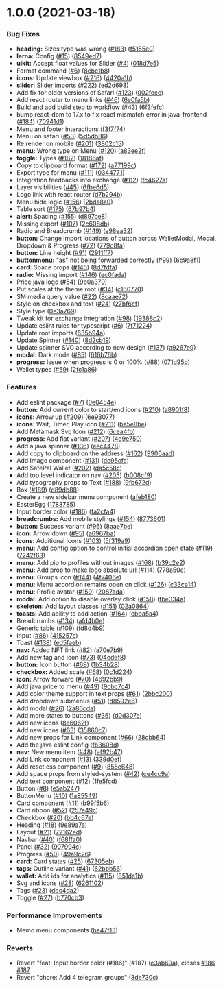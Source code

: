 # 1.0.0 (2021-03-18)


### Bug Fixes

* **heading:** Sizes type was wrong ([#183](https://github.com/javaswapdevelopmentdevelopment/java-toolkit/issues/183)) ([f5155e0](https://github.com/javaswapdevelopmentdevelopment/java-toolkit/commit/f5155e0fc977fbfd686d1b6f7473ccc2a336af90))
* **lerna:** Config ([#15](https://github.com/javaswapdevelopmentdevelopment/java-toolkit/issues/15)) ([8549ed7](https://github.com/javaswapdevelopmentdevelopment/java-toolkit/commit/8549ed717d6393a554e146955790a840d11a250d))
* **uikit:** Accept float values for Slider ([#4](https://github.com/javaswapdevelopmentdevelopment/java-toolkit/issues/4)) ([018d7e5](https://github.com/javaswapdevelopmentdevelopment/java-toolkit/commit/018d7e5276e06cf880b2ce8f15f6eaa10e47f236))
* Format command ([#6](https://github.com/javaswapdevelopmentdevelopment/java-toolkit/issues/6)) ([8cbc1b8](https://github.com/javaswapdevelopmentdevelopment/java-toolkit/commit/8cbc1b866443047032cd040f6867f245e3d5b0c0))
* **icons:** Update viewbox ([#216](https://github.com/javaswapdevelopmentdevelopment/java-toolkit/issues/216)) ([4420a1b](https://github.com/javaswapdevelopmentdevelopment/java-toolkit/commit/4420a1be0d4ff41ba737bcc80eaea46c7b2a16b2))
* **slider:** Slider imports ([#222](https://github.com/javaswapdevelopmentdevelopment/java-toolkit/issues/222)) ([ed2d693](https://github.com/javaswapdevelopmentdevelopment/java-toolkit/commit/ed2d693d172a59b82e3209eed4d3e9a5f07f33b3))
* Add fix for older versions of Safari ([#123](https://github.com/javaswapdevelopmentdevelopment/java-toolkit/issues/123)) ([002fecc](https://github.com/javaswapdevelopmentdevelopment/java-toolkit/commit/002feccd076c3d662885305a5d57a183a83d557f))
* Add react router to menu links ([#46](https://github.com/javaswapdevelopmentdevelopment/java-toolkit/issues/46)) ([6e0fa5b](https://github.com/javaswapdevelopmentdevelopment/java-toolkit/commit/6e0fa5b8c67993e3f1537278a13da9bb4ebb9a17))
* Build and add build step to workflow ([#43](https://github.com/javaswapdevelopmentdevelopment/java-toolkit/issues/43)) ([6f3fefc](https://github.com/javaswapdevelopmentdevelopment/java-toolkit/commit/6f3fefc3cbd394f869bfad0422cb16c716204e31))
* bump react-dom to 17.x to fix react mismatch error in java-frontend ([#184](https://github.com/javaswapdevelopmentdevelopment/java-toolkit/issues/184)) ([70941d1](https://github.com/javaswapdevelopmentdevelopment/java-toolkit/commit/70941d177b6572e5879315d96beb5cee7b6e0a38))
* Menu and footer interactions ([f3f7f74](https://github.com/javaswapdevelopmentdevelopment/java-toolkit/commit/f3f7f74bb86654fcfae5344f115d6d3fac129327))
* Menu on safari ([#53](https://github.com/javaswapdevelopmentdevelopment/java-toolkit/issues/53)) ([5d5db86](https://github.com/javaswapdevelopmentdevelopment/java-toolkit/commit/5d5db860c1648eb96a9b7637d9dad79edbab23b9))
* Re render on mobile ([#201](https://github.com/javaswapdevelopmentdevelopment/java-toolkit/issues/201)) ([3802c15](https://github.com/javaswapdevelopmentdevelopment/java-toolkit/commit/3802c153a7786fae9dc9eb20d5a45bed4a2c8c27))
* **menu:** Wrong type on Menu ([#120](https://github.com/javaswapdevelopmentdevelopment/java-toolkit/issues/120)) ([a83ee2f](https://github.com/javaswapdevelopmentdevelopment/java-toolkit/commit/a83ee2f14a2d1505c1574baa3582219715885530))
* **toggle:** Types ([#182](https://github.com/javaswapdevelopmentdevelopment/java-toolkit/issues/182)) ([18186af](https://github.com/javaswapdevelopmentdevelopment/java-toolkit/commit/18186afcb8e62af5beb999ab122cbf53b4dfb4fa))
* Copy to clipboard format ([#172](https://github.com/javaswapdevelopmentdevelopment/java-toolkit/issues/172)) ([a77199c](https://github.com/javaswapdevelopmentdevelopment/java-toolkit/commit/a77199cbbd871ca140be1446d5b688e3f85aba33))
* Export type for menu ([#111](https://github.com/javaswapdevelopmentdevelopment/java-toolkit/issues/111)) ([0344771](https://github.com/javaswapdevelopmentdevelopment/java-toolkit/commit/03447710dd2e973ad9967b402de8d6ea4cea13cc))
* Integration feedbacks into exchange ([#112](https://github.com/javaswapdevelopmentdevelopment/java-toolkit/issues/112)) ([fc4627a](https://github.com/javaswapdevelopmentdevelopment/java-toolkit/commit/fc4627a48f553c0a1e22141f286fb5e5ffcd9350))
* Layer visibilities ([#45](https://github.com/javaswapdevelopmentdevelopment/java-toolkit/issues/45)) ([6fbe6d5](https://github.com/javaswapdevelopmentdevelopment/java-toolkit/commit/6fbe6d518276cda61a20787003ba7f25f6990696))
* Logo link with react router ([d7b294b](https://github.com/javaswapdevelopmentdevelopment/java-toolkit/commit/d7b294b172072c3d7e07b88377ef48601ac0be4f))
* Menu hide logic ([#156](https://github.com/javaswapdevelopmentdevelopment/java-toolkit/issues/156)) ([2bda8a0](https://github.com/javaswapdevelopmentdevelopment/java-toolkit/commit/2bda8a0efdfa040a17bc8f6d97f2bace8292c560))
* Table sort ([#175](https://github.com/javaswapdevelopmentdevelopment/java-toolkit/issues/175)) ([67b97b4](https://github.com/javaswapdevelopmentdevelopment/java-toolkit/commit/67b97b41d49bbfcc30ee7b52227186745dde0c61))
* **alert:** Spacing ([#155](https://github.com/javaswapdevelopmentdevelopment/java-toolkit/issues/155)) ([d897ce8](https://github.com/javaswapdevelopmentdevelopment/java-toolkit/commit/d897ce86bf7b6643f438b6c4d83339c6d3c8861d))
* Missing export ([#107](https://github.com/javaswapdevelopmentdevelopment/java-toolkit/issues/107)) ([2c608db](https://github.com/javaswapdevelopmentdevelopment/java-toolkit/commit/2c608dbcd9dcb82fe8fe0aef0dd0701ad89c3180))
* Radio and Breadcrumb ([#149](https://github.com/javaswapdevelopmentdevelopment/java-toolkit/issues/149)) ([e98ea32](https://github.com/javaswapdevelopmentdevelopment/java-toolkit/commit/e98ea3263009a2cb9be10fef19f2f3b7a7a9a3cb))
* **button:** Change import locations of button across WalletModal, Modal, Dropdown & Progress ([#72](https://github.com/javaswapdevelopmentdevelopment/java-toolkit/issues/72)) ([779c8fa](https://github.com/javaswapdevelopmentdevelopment/java-toolkit/commit/779c8fafcab07fbc5657c2537a6f8309cb43aee7))
* **button:** Line height ([#91](https://github.com/javaswapdevelopmentdevelopment/java-toolkit/issues/91)) ([2911ff7](https://github.com/javaswapdevelopmentdevelopment/java-toolkit/commit/2911ff72c203cec77605535ed559ac644c69ea24))
* **buttonmenu:** "as" not being forwarded correctly ([#99](https://github.com/javaswapdevelopmentdevelopment/java-toolkit/issues/99)) ([6c9a8f1](https://github.com/javaswapdevelopmentdevelopment/java-toolkit/commit/6c9a8f1d36838b75e44efa8546a7e07e2907ea13))
* **card:** Space props ([#145](https://github.com/javaswapdevelopmentdevelopment/java-toolkit/issues/145)) ([8d7fdfa](https://github.com/javaswapdevelopmentdevelopment/java-toolkit/commit/8d7fdfafdec89dd22fc43d6033daf6ef9e207a67))
* **radio:** Missing import ([#146](https://github.com/javaswapdevelopmentdevelopment/java-toolkit/issues/146)) ([ec0fada](https://github.com/javaswapdevelopmentdevelopment/java-toolkit/commit/ec0fada6caabb2bfb97feb9648bcb5a758ce4586))
* Price java logo ([#54](https://github.com/javaswapdevelopmentdevelopment/java-toolkit/issues/54)) ([9b0a379](https://github.com/javaswapdevelopmentdevelopment/java-toolkit/commit/9b0a3793d468a8ca4549da88ca77092a93023ab4))
* Put scales at the theme root ([#34](https://github.com/javaswapdevelopmentdevelopment/java-toolkit/issues/34)) ([c160770](https://github.com/javaswapdevelopmentdevelopment/java-toolkit/commit/c160770e12d7f5139ae36b63c7b02aa412e2693b))
* SM media query value ([#22](https://github.com/javaswapdevelopmentdevelopment/java-toolkit/issues/22)) ([8caae72](https://github.com/javaswapdevelopmentdevelopment/java-toolkit/commit/8caae724d39c3ebf1ca4622e53a87a4bf179bf8f))
* Style on checkbox and text ([#24](https://github.com/javaswapdevelopmentdevelopment/java-toolkit/issues/24)) ([27bf6cf](https://github.com/javaswapdevelopmentdevelopment/java-toolkit/commit/27bf6cf40b1d9cd6d0ce5c8fbd366b2f0e456259))
* Style type ([0e3a769](https://github.com/javaswapdevelopmentdevelopment/java-toolkit/commit/0e3a769e7abd785a241452b77a811ed4ce27a941))
* Tweak kit for exchange integration ([#98](https://github.com/javaswapdevelopmentdevelopment/java-toolkit/issues/98)) ([19388c2](https://github.com/javaswapdevelopmentdevelopment/java-toolkit/commit/19388c2664146cc4b659262ad06353ee2e7771fe))
* Update eslint rules for typescript ([#6](https://github.com/javaswapdevelopmentdevelopment/java-toolkit/issues/6)) ([7f71224](https://github.com/javaswapdevelopmentdevelopment/java-toolkit/commit/7f7122451ea2444c64bcdeae1e567d2cd2b4770a))
* Update root imports ([635b94a](https://github.com/javaswapdevelopmentdevelopment/java-toolkit/commit/635b94a6272fc026d776433c293b83dbf490b31e))
* Update Spinner ([#140](https://github.com/javaswapdevelopmentdevelopment/java-toolkit/issues/140)) ([8d2cb19](https://github.com/javaswapdevelopmentdevelopment/java-toolkit/commit/8d2cb194bbaa29ec1e0f5731cd715c424adb79d6))
* Update spinner SVG according to new design ([#137](https://github.com/javaswapdevelopmentdevelopment/java-toolkit/issues/137)) ([a9267e9](https://github.com/javaswapdevelopmentdevelopment/java-toolkit/commit/a9267e966951e995f3a8eeeca3ff3929a4d33604))
* **modal:** Dark mode ([#85](https://github.com/javaswapdevelopmentdevelopment/java-toolkit/issues/85)) ([616b76b](https://github.com/javaswapdevelopmentdevelopment/java-toolkit/commit/616b76b56478efb548db9fb89edc77a6b289c5a9))
* **progress:** Issue when progress is 0 or 100% ([#88](https://github.com/javaswapdevelopmentdevelopment/java-toolkit/issues/88)) ([071d95b](https://github.com/javaswapdevelopmentdevelopment/java-toolkit/commit/071d95bad5f0c00ca51324f13cca6f6aa631d140))
* Wallet types ([#59](https://github.com/javaswapdevelopmentdevelopment/java-toolkit/issues/59)) ([2fc1a86](https://github.com/javaswapdevelopmentdevelopment/java-toolkit/commit/2fc1a863fc8048b9f9d0e79cc2cd0b873854f307))


### Features

* Add eslint package ([#7](https://github.com/javaswapdevelopmentdevelopment/java-toolkit/issues/7)) ([0e0454e](https://github.com/javaswapdevelopmentdevelopment/java-toolkit/commit/0e0454eb9a63e976934956dc5c66fbef2ce2017a))
* **button:** Add current color to start/end icons ([#210](https://github.com/javaswapdevelopmentdevelopment/java-toolkit/issues/210)) ([a8901f8](https://github.com/javaswapdevelopmentdevelopment/java-toolkit/commit/a8901f810d6baa1f0c96d3f7db898fa7a44dfdd2))
* **icons:** Arrow up ([#209](https://github.com/javaswapdevelopmentdevelopment/java-toolkit/issues/209)) ([6e93077](https://github.com/javaswapdevelopmentdevelopment/java-toolkit/commit/6e93077a430f36bd72c65cc27a3a80f76adb6f04))
* **icons:** Wait, Timer, Play icon ([#211](https://github.com/javaswapdevelopmentdevelopment/java-toolkit/issues/211)) ([ba5e8be](https://github.com/javaswapdevelopmentdevelopment/java-toolkit/commit/ba5e8beaf2791313f31475041ded08c5e1bbfef0))
* Add Metamask Svg Icon ([#212](https://github.com/javaswapdevelopmentdevelopment/java-toolkit/issues/212)) ([6cea4fb](https://github.com/javaswapdevelopmentdevelopment/java-toolkit/commit/6cea4fbb464703d25855c067d69ceda7b4f164ff))
* **progress:** Add flat variant ([#207](https://github.com/javaswapdevelopmentdevelopment/java-toolkit/issues/207)) ([4d9e750](https://github.com/javaswapdevelopmentdevelopment/java-toolkit/commit/4d9e75061f69d376a68be714ebb3f8bfd7381b86))
* Add a java spinner ([#136](https://github.com/javaswapdevelopmentdevelopment/java-toolkit/issues/136)) ([eec4478](https://github.com/javaswapdevelopmentdevelopment/java-toolkit/commit/eec4478e33e04a36c9a2819800df92adb98a2c61))
* Add copy to clipboard on the address ([#162](https://github.com/javaswapdevelopmentdevelopment/java-toolkit/issues/162)) ([9906aad](https://github.com/javaswapdevelopmentdevelopment/java-toolkit/commit/9906aad82a86689493cad378471f46ea68877b8c))
* Add Image component ([#131](https://github.com/javaswapdevelopmentdevelopment/java-toolkit/issues/131)) ([dc95cfc](https://github.com/javaswapdevelopmentdevelopment/java-toolkit/commit/dc95cfc945a14764ee277f6305b905325703e5a7))
* Add SafePal Wallet ([#202](https://github.com/javaswapdevelopmentdevelopment/java-toolkit/issues/202)) ([da5c58c](https://github.com/javaswapdevelopmentdevelopment/java-toolkit/commit/da5c58c33caffeead7b77b51272085b1336168ea))
* Add top level indicator on nav ([#205](https://github.com/javaswapdevelopmentdevelopment/java-toolkit/issues/205)) ([b008cf9](https://github.com/javaswapdevelopmentdevelopment/java-toolkit/commit/b008cf96d18cf8fd14c0b804d0a658c354d464d9))
* Add typography props to Text ([#188](https://github.com/javaswapdevelopmentdevelopment/java-toolkit/issues/188)) ([9fb672d](https://github.com/javaswapdevelopmentdevelopment/java-toolkit/commit/9fb672d42218d7c47033a306f73a499179ea4268))
* Box ([#189](https://github.com/javaswapdevelopmentdevelopment/java-toolkit/issues/189)) ([d89db88](https://github.com/javaswapdevelopmentdevelopment/java-toolkit/commit/d89db887de155806efbf264382f2b9b9e7478ae1))
* Create a new sidebar menu component ([afeb180](https://github.com/javaswapdevelopmentdevelopment/java-toolkit/commit/afeb180b3e3f9d688c73808a64edbcaa9b754240))
* EasterEgg ([1783785](https://github.com/javaswapdevelopmentdevelopment/java-toolkit/commit/1783785d9a0b81193216e194eb3bb358766adc99))
* Input border color ([#186](https://github.com/javaswapdevelopmentdevelopment/java-toolkit/issues/186)) ([fa2cfa4](https://github.com/javaswapdevelopmentdevelopment/java-toolkit/commit/fa2cfa4915b24c5510f8ec3a1f92057fd04b1ecc))
* **breadcrumbs:** Add mobile stylings ([#154](https://github.com/javaswapdevelopmentdevelopment/java-toolkit/issues/154)) ([8773601](https://github.com/javaswapdevelopmentdevelopment/java-toolkit/commit/87736018fddcdf28f085670498d35589eb1fe6fe))
* **button:** Success variant ([#96](https://github.com/javaswapdevelopmentdevelopment/java-toolkit/issues/96)) ([8aae7be](https://github.com/javaswapdevelopmentdevelopment/java-toolkit/commit/8aae7beaf2fb5575735fdfd546579a1aadcff002))
* **icon:** Arrow down ([#95](https://github.com/javaswapdevelopmentdevelopment/java-toolkit/issues/95)) ([a6967ba](https://github.com/javaswapdevelopmentdevelopment/java-toolkit/commit/a6967ba8e4f59d472fb7a6424c6710f4ff6590f1))
* **icons:** Additional icons ([#103](https://github.com/javaswapdevelopmentdevelopment/java-toolkit/issues/103)) ([5f319a9](https://github.com/javaswapdevelopmentdevelopment/java-toolkit/commit/5f319a9f73efe94c68fe8b7f17cc3ce34caa5fbb))
* **menu:** Add config option to control initial accordion open state ([#119](https://github.com/javaswapdevelopmentdevelopment/java-toolkit/issues/119)) ([7242f63](https://github.com/javaswapdevelopmentdevelopment/java-toolkit/commit/7242f6396bdde36a32e02373c727a70010933f1c))
* **menu:** Add pip to profiles without images ([#168](https://github.com/javaswapdevelopmentdevelopment/java-toolkit/issues/168)) ([b39c2e2](https://github.com/javaswapdevelopmentdevelopment/java-toolkit/commit/b39c2e23234f2acd1c45f7e367925fa14f3f7c21))
* **menu:** Add prop to make logo absolute url ([#114](https://github.com/javaswapdevelopmentdevelopment/java-toolkit/issues/114)) ([778a50e](https://github.com/javaswapdevelopmentdevelopment/java-toolkit/commit/778a50e08c28b6a71560985358c41677a9be836c))
* **menu:** Groups icon ([#144](https://github.com/javaswapdevelopmentdevelopment/java-toolkit/issues/144)) ([4f7406e](https://github.com/javaswapdevelopmentdevelopment/java-toolkit/commit/4f7406e02ed18d3dd179098bda54bf59af25747d))
* **menu:** Menu accordion remains open on click ([#126](https://github.com/javaswapdevelopmentdevelopment/java-toolkit/issues/126)) ([c33ca14](https://github.com/javaswapdevelopmentdevelopment/java-toolkit/commit/c33ca14918b54b1fda10f6477f0d6ea25820db58))
* **menu:** Profile avatar ([#159](https://github.com/javaswapdevelopmentdevelopment/java-toolkit/issues/159)) ([2087ada](https://github.com/javaswapdevelopmentdevelopment/java-toolkit/commit/2087adaf71c391c5ea8f7da927d405bae59b2242))
* **modal:** Add option to disable overlay click ([#158](https://github.com/javaswapdevelopmentdevelopment/java-toolkit/issues/158)) ([fbe334a](https://github.com/javaswapdevelopmentdevelopment/java-toolkit/commit/fbe334a23eb87a74c0fce127fce4d43bf3c096fb))
* **skeleton:** Add layout classes ([#151](https://github.com/javaswapdevelopmentdevelopment/java-toolkit/issues/151)) ([02a0864](https://github.com/javaswapdevelopmentdevelopment/java-toolkit/commit/02a0864c66b10c02070eca06d4c68f0d8597c1c1))
* **toasts:** Add ability to add action ([#164](https://github.com/javaswapdevelopmentdevelopment/java-toolkit/issues/164)) ([cbba5a4](https://github.com/javaswapdevelopmentdevelopment/java-toolkit/commit/cbba5a4704b64e7f962556c4a2a8de733d04ed8c))
* Breadcrumbs ([#134](https://github.com/javaswapdevelopmentdevelopment/java-toolkit/issues/134)) ([afd4b0e](https://github.com/javaswapdevelopmentdevelopment/java-toolkit/commit/afd4b0e2f0143d0b4a674f9fb985404f79eac2da))
* Generic table ([#109](https://github.com/javaswapdevelopmentdevelopment/java-toolkit/issues/109)) ([fd8d4b9](https://github.com/javaswapdevelopmentdevelopment/java-toolkit/commit/fd8d4b9d092b5bae5b4c49860b6c5e10eccbac1b))
* Input ([#86](https://github.com/javaswapdevelopmentdevelopment/java-toolkit/issues/86)) ([415257c](https://github.com/javaswapdevelopmentdevelopment/java-toolkit/commit/415257ca0341a91be6832efb2b2c6f8ad8de8bb5))
* Toast ([#138](https://github.com/javaswapdevelopmentdevelopment/java-toolkit/issues/138)) ([ed5faeb](https://github.com/javaswapdevelopmentdevelopment/java-toolkit/commit/ed5faebb82584abcc761018a6e7d6f5b15b3c68e))
* **nav:** Added NFT link ([#82](https://github.com/javaswapdevelopmentdevelopment/java-toolkit/issues/82)) ([a70e7b9](https://github.com/javaswapdevelopmentdevelopment/java-toolkit/commit/a70e7b99272824fb95483d50b15c2cfca8fe7908))
* Add new tag and icon ([#73](https://github.com/javaswapdevelopmentdevelopment/java-toolkit/issues/73)) ([04cd6f8](https://github.com/javaswapdevelopmentdevelopment/java-toolkit/commit/04cd6f8ef63f8c2a6882552d7fde577fc339f737))
* **button:** Icon button ([#69](https://github.com/javaswapdevelopmentdevelopment/java-toolkit/issues/69)) ([1b34b28](https://github.com/javaswapdevelopmentdevelopment/java-toolkit/commit/1b34b283de74513b4d059e5cf7b3382b83d99586))
* **checkbox:** Added scale ([#68](https://github.com/javaswapdevelopmentdevelopment/java-toolkit/issues/68)) ([0c1d224](https://github.com/javaswapdevelopmentdevelopment/java-toolkit/commit/0c1d22476eef1595c611614c62c3e60813f7ec24))
* **icon:** Arrow forward ([#70](https://github.com/javaswapdevelopmentdevelopment/java-toolkit/issues/70)) ([4692bb9](https://github.com/javaswapdevelopmentdevelopment/java-toolkit/commit/4692bb9bfe1b9a49f7a52e7bb0ccfc47dc839c19))
* Add java price to menu ([#49](https://github.com/javaswapdevelopmentdevelopment/java-toolkit/issues/49)) ([9cbc7c4](https://github.com/javaswapdevelopmentdevelopment/java-toolkit/commit/9cbc7c4f7286e959f5274b883c93a6406589a997))
* Add color theme support in text props ([#61](https://github.com/javaswapdevelopmentdevelopment/java-toolkit/issues/61)) ([2bbc200](https://github.com/javaswapdevelopmentdevelopment/java-toolkit/commit/2bbc20097a1fdc1a48137186669b612daa0c88aa))
* Add dropdown submenus ([#51](https://github.com/javaswapdevelopmentdevelopment/java-toolkit/issues/51)) ([d8592e6](https://github.com/javaswapdevelopmentdevelopment/java-toolkit/commit/d8592e6625f210648a2268cdf967d7df974205e9))
* Add modal ([#26](https://github.com/javaswapdevelopmentdevelopment/java-toolkit/issues/26)) ([2a86cda](https://github.com/javaswapdevelopmentdevelopment/java-toolkit/commit/2a86cdaf4b5c46bd985d68f2e5db90d31be1845d))
* Add more states to buttons ([#36](https://github.com/javaswapdevelopmentdevelopment/java-toolkit/issues/36)) ([d0d307e](https://github.com/javaswapdevelopmentdevelopment/java-toolkit/commit/d0d307e23c051b090bdfc188de64c90b525d4924))
* Add new icons ([8e6062f](https://github.com/javaswapdevelopmentdevelopment/java-toolkit/commit/8e6062fe339c2a29f6af5d0192fcc0718ef964d7))
* Add new icons ([#63](https://github.com/javaswapdevelopmentdevelopment/java-toolkit/issues/63)) ([35860c7](https://github.com/javaswapdevelopmentdevelopment/java-toolkit/commit/35860c7bbbc929bf848dd5c32f1431e699a6ca07))
* Add new props for Link component ([#66](https://github.com/javaswapdevelopmentdevelopment/java-toolkit/issues/66)) ([28cbb64](https://github.com/javaswapdevelopmentdevelopment/java-toolkit/commit/28cbb644733bbed3a7b6165101e375c53d8f0cea))
* Add the java eslint config ([fb3608d](https://github.com/javaswapdevelopmentdevelopment/java-toolkit/commit/fb3608daeeee92b28f4e69d379fe705b42b3f79f))
* **nav:** New menu item ([#48](https://github.com/javaswapdevelopmentdevelopment/java-toolkit/issues/48)) ([af92b47](https://github.com/javaswapdevelopmentdevelopment/java-toolkit/commit/af92b474ef96aa192453443efdb9121ac8f04630))
* Add Link component ([#13](https://github.com/javaswapdevelopmentdevelopment/java-toolkit/issues/13)) ([339d0ef](https://github.com/javaswapdevelopmentdevelopment/java-toolkit/commit/339d0efd233eaa0db478a9c7e2cdeef6f5ef4e9a))
* Add reset.css component ([#9](https://github.com/javaswapdevelopmentdevelopment/java-toolkit/issues/9)) ([855e648](https://github.com/javaswapdevelopmentdevelopment/java-toolkit/commit/855e6488e1744acb500f74a5daed81ca42a22964))
* Add space props from styled-system ([#42](https://github.com/javaswapdevelopmentdevelopment/java-toolkit/issues/42)) ([ce4cc9a](https://github.com/javaswapdevelopmentdevelopment/java-toolkit/commit/ce4cc9a0d3656b9979622cabe9549d7477bc6da5))
* Add text component ([#12](https://github.com/javaswapdevelopmentdevelopment/java-toolkit/issues/12)) ([1fe5fcd](https://github.com/javaswapdevelopmentdevelopment/java-toolkit/commit/1fe5fcd5952eaadbd9d50e94e91060599b1af81e))
* Button ([#8](https://github.com/javaswapdevelopmentdevelopment/java-toolkit/issues/8)) ([e5ab247](https://github.com/javaswapdevelopmentdevelopment/java-toolkit/commit/e5ab247d89130c0bc09595be7fd20b6f284e6fed))
* ButtonMenu ([#10](https://github.com/javaswapdevelopmentdevelopment/java-toolkit/issues/10)) ([1a85549](https://github.com/javaswapdevelopmentdevelopment/java-toolkit/commit/1a855498803b6e838aec2bb386f6860a6a37967c))
* Card component ([#11](https://github.com/javaswapdevelopmentdevelopment/java-toolkit/issues/11)) ([b99f5b6](https://github.com/javaswapdevelopmentdevelopment/java-toolkit/commit/b99f5b6423775691353b5c7db12ad29d4521765b))
* Card ribbon ([#52](https://github.com/javaswapdevelopmentdevelopment/java-toolkit/issues/52)) ([257a49c](https://github.com/javaswapdevelopmentdevelopment/java-toolkit/commit/257a49c6706b67a08fbe92a160f9f91784895ab1))
* Checkbox ([#20](https://github.com/javaswapdevelopmentdevelopment/java-toolkit/issues/20)) ([bb4c67e](https://github.com/javaswapdevelopmentdevelopment/java-toolkit/commit/bb4c67e3f62a20f215b1ba86303abe10401d85d4))
* Heading ([#18](https://github.com/javaswapdevelopmentdevelopment/java-toolkit/issues/18)) ([9e89a7a](https://github.com/javaswapdevelopmentdevelopment/java-toolkit/commit/9e89a7afb32866d66ffa7a8ff8ce648fc1a00bb9))
* Layout ([#21](https://github.com/javaswapdevelopmentdevelopment/java-toolkit/issues/21)) ([72162ed](https://github.com/javaswapdevelopmentdevelopment/java-toolkit/commit/72162edc9b0d44ff3a6eddfae9550ed684a9f8f4))
* Navbar ([#40](https://github.com/javaswapdevelopmentdevelopment/java-toolkit/issues/40)) ([f68ffa0](https://github.com/javaswapdevelopmentdevelopment/java-toolkit/commit/f68ffa05362b2d80a86fb0abd5b0d84ca2f62a0b))
* Panel ([#32](https://github.com/javaswapdevelopmentdevelopment/java-toolkit/issues/32)) ([907994c](https://github.com/javaswapdevelopmentdevelopment/java-toolkit/commit/907994cc047f3fc0dfa64f49cee09d459a194d89))
* Progress ([#50](https://github.com/javaswapdevelopmentdevelopment/java-toolkit/issues/50)) ([49a9c26](https://github.com/javaswapdevelopmentdevelopment/java-toolkit/commit/49a9c26c613f1bd291e39e4b25b2823a282e81c2))
* **card:** Card states ([#25](https://github.com/javaswapdevelopmentdevelopment/java-toolkit/issues/25)) ([67305eb](https://github.com/javaswapdevelopmentdevelopment/java-toolkit/commit/67305eb1c216ce7419367433e153cf54e9fe85fd))
* **tags:** Outline variant ([#41](https://github.com/javaswapdevelopmentdevelopment/java-toolkit/issues/41)) ([62bbb56](https://github.com/javaswapdevelopmentdevelopment/java-toolkit/commit/62bbb56bd290625305f9936585156725f6429c37))
* **wallet:** Add ids for analytics ([#115](https://github.com/javaswapdevelopmentdevelopment/java-toolkit/issues/115)) ([851de1b](https://github.com/javaswapdevelopmentdevelopment/java-toolkit/commit/851de1bba96aa2156bfb87dac9bc0bf476492410))
* Svg and icons ([#28](https://github.com/javaswapdevelopmentdevelopment/java-toolkit/issues/28)) ([6261102](https://github.com/javaswapdevelopmentdevelopment/java-toolkit/commit/62611029d2787000599e00fb6a16a32c6a8b5c31))
* Tags ([#23](https://github.com/javaswapdevelopmentdevelopment/java-toolkit/issues/23)) ([dbc4da2](https://github.com/javaswapdevelopmentdevelopment/java-toolkit/commit/dbc4da29ef66e2be92602a6271c66255d7cd0099))
* Toggle ([#27](https://github.com/javaswapdevelopmentdevelopment/java-toolkit/issues/27)) ([b770cb3](https://github.com/javaswapdevelopmentdevelopment/java-toolkit/commit/b770cb335e3e88c2c5f045a2ae1bd360b0c2afba))


### Performance Improvements

* Memo menu components ([ba47f13](https://github.com/javaswapdevelopmentdevelopment/java-toolkit/commit/ba47f13c1f833015375306c312b0fc6a7ef35b97))


### Reverts

* Revert "feat: Input border color (#186)" (#187) ([e3ab69a](https://github.com/javaswapdevelopmentdevelopment/java-toolkit/commit/e3ab69a1040ceae3f5e65d45d0229adefdf2ccd2)), closes [#186](https://github.com/javaswapdevelopmentdevelopment/java-toolkit/issues/186) [#187](https://github.com/javaswapdevelopmentdevelopment/java-toolkit/issues/187)
* Revert "chore: Add 4 telegram groups" ([3de730c](https://github.com/javaswapdevelopmentdevelopment/java-toolkit/commit/3de730cc067aaedb6b123d3018aa3d8de7f2bb84))



